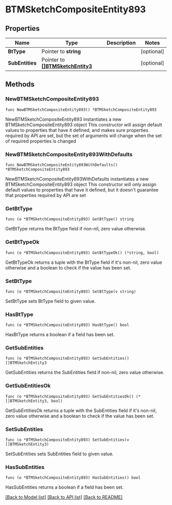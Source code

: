 # BTMSketchCompositeEntity893

## Properties

Name | Type | Description | Notes
------------ | ------------- | ------------- | -------------
**BtType** | Pointer to **string** |  | [optional] 
**SubEntities** | Pointer to [**[]BTMSketchEntity3**](BTMSketchEntity3.md) |  | [optional] 

## Methods

### NewBTMSketchCompositeEntity893

`func NewBTMSketchCompositeEntity893() *BTMSketchCompositeEntity893`

NewBTMSketchCompositeEntity893 instantiates a new BTMSketchCompositeEntity893 object
This constructor will assign default values to properties that have it defined,
and makes sure properties required by API are set, but the set of arguments
will change when the set of required properties is changed

### NewBTMSketchCompositeEntity893WithDefaults

`func NewBTMSketchCompositeEntity893WithDefaults() *BTMSketchCompositeEntity893`

NewBTMSketchCompositeEntity893WithDefaults instantiates a new BTMSketchCompositeEntity893 object
This constructor will only assign default values to properties that have it defined,
but it doesn't guarantee that properties required by API are set

### GetBtType

`func (o *BTMSketchCompositeEntity893) GetBtType() string`

GetBtType returns the BtType field if non-nil, zero value otherwise.

### GetBtTypeOk

`func (o *BTMSketchCompositeEntity893) GetBtTypeOk() (*string, bool)`

GetBtTypeOk returns a tuple with the BtType field if it's non-nil, zero value otherwise
and a boolean to check if the value has been set.

### SetBtType

`func (o *BTMSketchCompositeEntity893) SetBtType(v string)`

SetBtType sets BtType field to given value.

### HasBtType

`func (o *BTMSketchCompositeEntity893) HasBtType() bool`

HasBtType returns a boolean if a field has been set.

### GetSubEntities

`func (o *BTMSketchCompositeEntity893) GetSubEntities() []BTMSketchEntity3`

GetSubEntities returns the SubEntities field if non-nil, zero value otherwise.

### GetSubEntitiesOk

`func (o *BTMSketchCompositeEntity893) GetSubEntitiesOk() (*[]BTMSketchEntity3, bool)`

GetSubEntitiesOk returns a tuple with the SubEntities field if it's non-nil, zero value otherwise
and a boolean to check if the value has been set.

### SetSubEntities

`func (o *BTMSketchCompositeEntity893) SetSubEntities(v []BTMSketchEntity3)`

SetSubEntities sets SubEntities field to given value.

### HasSubEntities

`func (o *BTMSketchCompositeEntity893) HasSubEntities() bool`

HasSubEntities returns a boolean if a field has been set.


[[Back to Model list]](../README.md#documentation-for-models) [[Back to API list]](../README.md#documentation-for-api-endpoints) [[Back to README]](../README.md)


